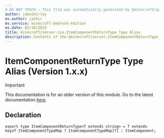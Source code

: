 ```yaml
---
# DO NOT TOUCH — This file was automatically generated by @minecraft/api-docs-generator, to report problems file an issue at https://github.com/Mojang/minecraft-scripting-libraries
author: jakeshirley
ms.author: jashir
ms.service: minecraft-bedrock-edition
ms.date: 02/10/2025
title: minecraft/server-1xx.ItemComponentReturnType Type Alias
description: Contents of the @minecraft/server.ItemComponentReturnType type alias (Version 1.x.x).
---
```

# ItemComponentReturnType Type Alias (Version 1.x.x)

> [!IMPORTANT]
> This documentation is for an older version of this module. Go to the latest documentation [*here*](../../../scriptapi/minecraft/server/ItemComponentReturnType.md).

## Declaration
`export type ItemComponentReturnType<T extends string> = T extends keyof ItemComponentTypeMap ? ItemComponentTypeMap[T] : ItemComponent;`
